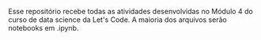 Esse repositório recebe todas as atividades desenvolvidas no Módulo 4 do curso de data science da Let's Code. A maioria dos arquivos serão notebooks em .ipynb.
